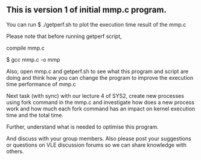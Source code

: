 ## This is version 1 of initial mmp.c program.  

You can run 
$ ./getperf.sh to plot the execution time result of the mmp.c 

Please note that before running getperf script, 

compile mmp.c 

$ gcc mmp.c -o mmp


Also, open mmp.c and getperf.sh to see what this program and script are doing and think how you can change the program to improve the execution time performance of mmp.c


Next task (with sync) with our lecture 4 of SYS2, create new processes using fork command in the mmp.c and investigate how does a new process work and how much each fork command has an impact on kernel execution time and  the total time.

Further, understand what is needed to optimise this program.

And discuss with your group members. Also please post your suggestions or questions on VLE discussion forums so we can share knowledge with others.






